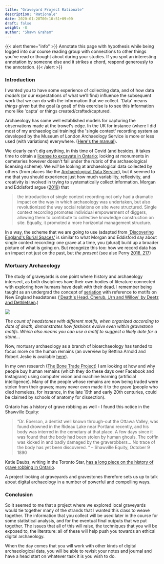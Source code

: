 ```yaml
---
title: "Graveyard Project Rationale"
description: "Rationale"
date: 2020-01-28T00:10:51+09:00
draft: false
weight: -8
author: "Shawn Graham"
---
```

{{< alert theme="info" >}}
Annotate this page with hypothesis while being logged into our course reading group with connections to other things you've read or thought about during your studies. If you spot an interesting annotation by someone else and it strikes a chord, respond generously to the annotation.
{{< /alert >}}

### Introduction

I wanted you to have some experience of collecting data, and of how data _models_ (or our expectations of what we'll find) influence the subsequent work that we can do with the information that we collect. 'Data' means _things given_ but the goal (a goal) of this exercise is to see this information more like 'capta' or things created/crafted/captured.

Archaeology has some well established models for capturing the observations made at the trowel's edge. In the UK for instance (where I did most of my archaeological training) the 'single context' recording system as developed by the Museum of London Archaeology Service is more or less used (with variations) everywhere. ([Here's the manual](https://achill-fieldschool.com/wp-content/uploads/2016/01/molasmanual942.pdf)).

We clearly can't dig anything, in this time of Covid (and besides, it takes time to obtain a [license to excavate in Ontario](http://www.mtc.gov.on.ca/en/archaeology/archaeology_licensing.shtml); looking at monuments in cemeteries however doesn't fall under the rubric of the archaeological licensing scheme). We _will_ be looking at archaeological data collected by others (from places like the [Archaeological Data Service](https://www.archaeologydataservice.ac.uk/)), but it seemed to me that you should experience just how much variability, reflexivity, and creativity is involved in trying to systematically collect information. Morgan and Eddisford argue ([2019](https://theanarchistlibrary.org/library/daniel-eddisford-and-colleen-morgan-single-context-archaeology-as-anarchist-praxis)) that

> the introduction of single context recording not only had a dramatic impact on the way in which archaeology was undertaken, but also revolutionized the way social relations on site were structured. Single context recording promotes individual empowerment of diggers, allowing them to contribute to collective knowledge construction on site. Equally, it promoted a more horizontal management structure.

In a way, the scheme that we are going to use (adapted from ['Discovering England's Burial Spaces'](http://debs.ac.uk/) is similar to what Morgan and Eddisford say about single context recording: one grave at a time, you (plural) build up a broader picture of what is going on. But recognize this too: how we record data has an impact not just on the past, but _the present_ (see also Perry [2018, 217](https://saraperry.files.wordpress.com/2018/08/perry_2018_whyareheritageinterpretersvoiceless.pdf))

### Mortuary Archaeology  

The study of graveyards is one point where history and archaeology intersect, as both disciplines have their own bodies of literature connected with exploring how humans have dealt with their dead. I remember being taught as an undergrad the concept of [seriation](https://en.wikipedia.org/wiki/Seriation_(archaeology)) with reference to motifs on New England headstones (['Death's Head, Cherub, Urn and Willow' by Deetz and Dethlefsen](http://www.histarch.illinois.edu/plymouth/deathshead.html]).)

![](/images/graveyards/deathsheadfg1.jpg)

_The count of headstones with different motifs, when organized according to date of death, demonstrates how fashions evolve even within gravestone motifs. Which also means you can use a motif to suggest a likely date for a stone..._


Now, mortuary archaeology as a branch of bioarchaeology has tended to focus more on the human remains (an overview by Bettina Arnold and Robert Jeske is available [here](https://www.annualreviews.org/doi/full/10.1146/annurev-anthro-102313-025851)).

In my own research [(The Bone Trade Project)](https://bonetrade.github.io) I am looking at how and why people buy human remains (which they do these days over Facebook and Instagram) using computer vision and machine learning (artificial intelligence). Many of the people whose remains are now being traded were stolen from their graves; many never even made it to the grave (people who died homeless, for instance, in the late 19th and early 20th centuries, could be claimed by schools of anatomy for dissection).

Ontario has a history of grave robbing as well - I found this notice in the Shawville Equity:

> “Dr. Eberson, a dentist well known through-out the Ottawa Valley, was found drowned in the Rideau Lake near Portland recently, and his body was interred in the cemetary at that place. A few days since it was found that the body had been stolen by human ghouls. The coffin was kicked in and badly damaged by the graverobbers... No trace of the body has yet been discovered. “ – Shawville Equity, October 9 1890

Katie Daubs, writing in the Toronto Star, [has a long piece on the history of grave robbing in Ontario](https://www.thestar.com/news/canada/2019/10/24/to-study-a-body-first-you-had-to-dig-one-up-how-medical-students-in-canada-earned-a-ghoulish-reputation.html).

A project looking at graveyards and gravestones therefore sets us up to talk about digital archaeology in a number of powerful and compelling ways.

### Conclusion

So it seemed to me that a project where we explored local graveyards would tie together many of the strands that I wanted this class to weave together. The information that you collect will be used later in the course for some statistical analysis, and for the eventual final outputs that we put together. The issues that all of this will raise, the techniques that you will be exposed to, the literature: all of these will help push you towards an ethical digital archaeology.

When the day comes that you will work with other kinds of digital archaeological data, you will be able to revisit your notes and journal and have a head start on whatever task it is you wish to do.
